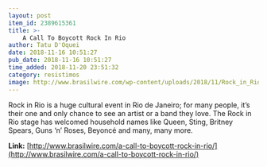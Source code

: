 ```yaml
---
layout: post
item_id: 2389615361
title: >-
    A Call To Boycott Rock In Rio
author: Tatu D'Oquei
date: 2018-11-16 10:51:27
pub_date: 2018-11-16 10:51:27
time_added: 2018-11-20 23:51:32
category: resistimos
image: http://www.brasilwire.com/wp-content/uploads/2018/11/Rock_in_Rio_-400x400.jpg
---
```


Rock in Rio is a huge cultural event in Rio de Janeiro; for many people, it’s their one and only chance to see an artist or a band they love. The Rock in Rio stage has welcomed household names like Queen, Sting, Britney Spears, Guns ‘n’ Roses, Beyoncé and many, many more.

**Link:** [http://www.brasilwire.com/a-call-to-boycott-rock-in-rio/](http://www.brasilwire.com/a-call-to-boycott-rock-in-rio/)

